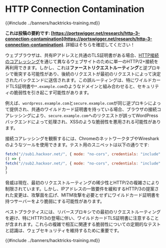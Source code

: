 # HTTP Connection Contamination

{{#include ../banners/hacktricks-training.md}}

**これは投稿の要約です: [https://portswigger.net/research/http-3-connection-contamination](https://portswigger.net/research/http-3-connection-contamination)**. 詳細はそちらを確認してください！

ウェブブラウザは、共有IPアドレスと共通のTLS証明書がある場合、[HTTP接続のコアレッシング](https://daniel.haxx.se/blog/2016/08/18/http2-connection-coalescing)を通じて異なるウェブサイトのために単一のHTTP/2+接続を再利用できます。しかし、これは**ファーストリクエストルーティング**と逆プロキシで衝突する可能性があり、後続のリクエストが最初のリクエストによって決定されたバックエンドに送信されます。この誤ルーティングは、特にワイルドカードTLS証明書や`*.example.com`のようなドメインと組み合わせると、セキュリティの脆弱性を引き起こす可能性があります。

例えば、`wordpress.example.com`と`secure.example.com`が同じ逆プロキシによって提供され、共通のワイルドカード証明書を持っている場合、ブラウザの接続コアレッシングにより、`secure.example.com`へのリクエストが誤ってWordPressバックエンドによって処理され、XSSのような脆弱性を悪用される可能性があります。

接続コアレッシングを観察するには、ChromeのネットワークタブやWiresharkのようなツールを使用できます。テスト用のスニペットは以下の通りです:
```javascript
fetch("//sub1.hackxor.net/", { mode: "no-cors", credentials: "include" }).then(
() => {
fetch("//sub2.hackxor.net/", { mode: "no-cors", credentials: "include" })
}
)
```
脅威は現在、最初のリクエストルーティングの稀少性とHTTP/2の複雑さにより制限されています。しかし、IPアドレスの一致要件を緩和するHTTP/3の提案された変更は、攻撃面を広げ、MITM攻撃を必要とせずにワイルドカード証明書を持つサーバーをより脆弱にする可能性があります。

ベストプラクティスには、リバースプロキシでの最初のリクエストルーティングを避け、特にHTTP/3の登場に伴い、ワイルドカードTLS証明書に注意することが含まれます。これらの複雑で相互に関連する脆弱性についての定期的なテストと認識は、ウェブセキュリティを維持するために重要です。

{{#include ../banners/hacktricks-training.md}}
